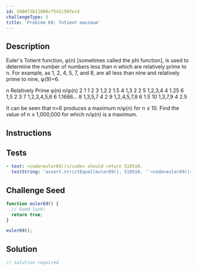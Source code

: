 ```yaml
---
id: 5900f3b11000cf542c50fec4
challengeType: 5
title: 'Problem 69: Totient maximum'
---
```


## Description
<section id='description'>
Euler's Totient function, φ(n) [sometimes called the phi function], is used to determine the number of numbers less than n which are relatively prime to n. For example, as 1, 2, 4, 5, 7, and 8, are all less than nine and relatively prime to nine, φ(9)=6.

n
Relatively Prime
φ(n)
n/φ(n)
2
1
1
2
3
1,2
2
1.5
4
1,3
2
2
5
1,2,3,4
4
1.25
6
1,5
2
3
7
1,2,3,4,5,6
6
1.1666...
8
1,3,5,7
4
2
9
1,2,4,5,7,8
6
1.5
10
1,3,7,9
4
2.5

It can be seen that n=6 produces a maximum n/φ(n) for n ≤ 10.
Find the value of n ≤ 1,000,000 for which n/φ(n) is a maximum.
</section>

## Instructions
<section id='instructions'>

</section>

## Tests
<section id='tests'>

```yml
- text: <code>euler69()</code> should return 510510.
  testString: 'assert.strictEqual(euler69(), 510510, ''<code>euler69()</code> should return 510510.'');'

```

</section>

## Challenge Seed
<section id='challengeSeed'>

<div id='js-seed'>

```js
function euler69() {
  // Good luck!
  return true;
}

euler69();
```

</div>



</section>

## Solution
<section id='solution'>

```js
// solution required
```
</section>
